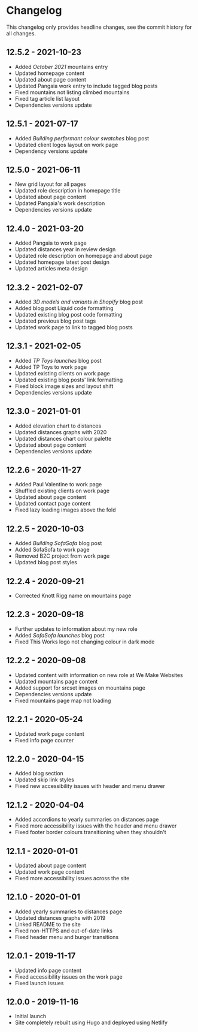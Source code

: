 # Changelog

This changelog only provides headline changes, see the commit history for all changes.

## 12.5.2 - 2021-10-23
* Added _October 2021_ mountains entry
* Updated homepage content
* Updated about page content
* Updated Pangaia work entry to include tagged blog posts
* Fixed mountains not listing climbed mountains
* Fixed tag article list layout
* Dependencies versions update

## 12.5.1 - 2021-07-17
* Added _Building performant colour swatches_ blog post
* Updated client logos layout on work page
* Dependency versions update

## 12.5.0 - 2021-06-11
* New grid layout for all pages
* Updated role description in homepage title
* Updated about page content
* Updated Pangaia's work description
* Dependencies versions update

## 12.4.0 - 2021-03-20
* Added Pangaia to work page
* Updated distances year in review design
* Updated role description on homepage and about page
* Updated homepage latest post design
* Updated articles meta design

## 12.3.2 - 2021-02-07
* Added _3D models and variants in Shopify_ blog post
* Added blog post Liquid code formatting
* Updated existing blog post code formatting
* Updated previous blog post tags
* Updated work page to link to tagged blog posts

## 12.3.1 - 2021-02-05
* Added _TP Toys launches_ blog post
* Added TP Toys to work page
* Updated existing clients on work page
* Updated existing blog posts' link formatting
* Fixed block image sizes and layout shift
* Dependencies versions update

## 12.3.0 - 2021-01-01
* Added elevation chart to distances
* Updated distances graphs with 2020
* Updated distances chart colour palette
* Updated about page content
* Dependencies versions update

## 12.2.6 - 2020-11-27
* Added Paul Valentine to work page
* Shuffled existing clients on work page
* Updated about page content
* Updated contact page content
* Fixed lazy loading images above the fold

## 12.2.5 - 2020-10-03
* Added _Building SofaSofa_ blog post
* Added SofaSofa to work page
* Removed B2C project from work page
* Updated blog post styles

## 12.2.4 - 2020-09-21
* Corrected Knott Rigg name on mountains page

## 12.2.3 - 2020-09-18
* Further updates to information about my new role
* Added _SofaSofa launches_ blog post
* Fixed This Works logo not changing colour in dark mode

## 12.2.2 - 2020-09-08
* Updated content with information on new role at We Make Websites
* Updated mountains page content
* Added support for srcset images on mountains page
* Dependencies versions update
* Fixed mountains page map not loading

## 12.2.1 - 2020-05-24
* Updated work page content
* Fixed info page counter

## 12.2.0 - 2020-04-15
* Added blog section
* Updated skip link styles
* Fixed new accessibility issues with header and menu drawer

## 12.1.2 - 2020-04-04
* Added accordions to yearly summaries on distances page
* Fixed more accessibility issues with the header and menu drawer
* Fixed footer border colours transitioning when they shouldn't

## 12.1.1 - 2020-01-01
* Updated about page content
* Updated work page content
* Fixed more accessibility issues across the site

## 12.1.0 - 2020-01-01
* Added yearly summaries to distances page
* Updated distances graphs with 2019
* Linked README to the site
* Fixed non-HTTPS and out-of-date links
* Fixed header menu and burger transitions

## 12.0.1 - 2019-11-17
* Updated info page content
* Fixed accessibility issues on the work page
* Fixed launch issues

## 12.0.0 - 2019-11-16
* Initial launch
* Site completely rebuilt using Hugo and deployed using Netlify
